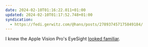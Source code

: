```yaml
---
date: 2024-02-10T01:16:22.011+01:00
updated: 2024-02-10T01:17:52.748+01:00
syndication:
  - https://fedi.gerwitz.com/@hans/posts/278937457175849184/
---
```

I knew the Apple Vision Pro's EyeSight [looked familiar](https://www.imdb.com/title/tt1071804/characters/nm0512386).
